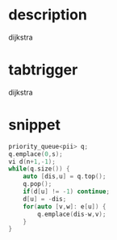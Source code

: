 # description
dijkstra
# tabtrigger
dijkstra
# snippet
```cpp
priority_queue<pii> q;
q.emplace(0,s);
vi d(n+1,-1);
while(q.size()) {
    auto [dis,u] = q.top();
    q.pop();
    if(d[u] != -1) continue;
    d[u] = -dis;
    for(auto [v,w]: e[u]) {
        q.emplace(dis-w,v);
    }
}
```